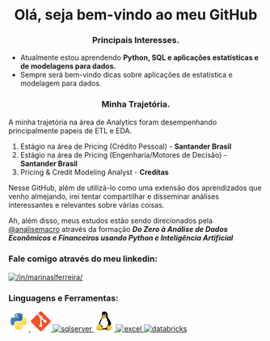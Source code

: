 <h1 align="center">Olá, seja bem-vindo ao meu GitHub</h1>

<h3 align="center">Principais Interesses.</h3>



- Atualmente estou aprendendo **Python, SQL e aplicações estatísticas e de modelagens para dados.**
- Sempre será bem-vindo dicas sobre aplicações de estatística e modelagem para dados.


<h3 align="center">Minha Trajetória.</h3>

A minha trajetória na área de Analytics foram desempenhando principalmente papeis de ETL e EDA.

1. Estágio na área de Pricing (Crédito Pessoal) - **Santander Brasil**
2. Estágio na área de Pricing (Engenharia/Motores de Decisão) - **Santander Brasil**
3. Pricing & Credit Modeling Analyst - **Creditas**

Nesse GitHub, além de utilizá-lo como uma extensão dos aprendizados que venho almejando, irei tentar compartilhar e disseminar análises interessantes e relevantes sobre várias coisas.


Ah, além disso, meus estudos estão sendo direcionados pela [@analisemacro](https://github.com/analisemacro) através da formação _**Do Zero à Análise de Dados Econômicos e Financeiros usando Python e Inteligência Artificial**_



<h3 align="left">Fale comigo através do meu linkedin:</h3>
<p align="left">
<a href="https://linkedin.com/in/danilosilva1999/" target="blank"><img align="center" src="https://raw.githubusercontent.com/rahuldkjain/github-profile-readme-generator/master/src/images/icons/Social/linked-in-alt.svg" alt="/in/marinaslferreira/" height="30" width="40" /></a>
</p>


<h3 align="left">Linguagens e Ferramentas:</h3>

<p align="left"> 
  <a href="https://www.python.org" target="_blank"> 
    <img src="https://raw.githubusercontent.com/devicons/devicon/master/icons/python/python-original.svg" alt="python" width="40" height="40"/> 
  </a> 
  <a href="https://git-scm.com/" target="_blank"> 
    <img src="https://raw.githubusercontent.com/devicons/devicon/master/icons/git/git-original.svg" alt="git" width="40" height="40"/> 
  </a>
  <a href="https://www.microsoft.com/en-us/sql-server" target="_blank"> 
    <img src="https://www.svgrepo.com/show/303229/microsoft-sql-server-logo.svg" alt="sqlserver" width="40" height="40"/> 
  </a> 
  <a href="https://www.linux.org/" target="_blank"> 
    <img src="https://raw.githubusercontent.com/devicons/devicon/master/icons/linux/linux-original.svg" alt="linux" width="40" height="40"/> 
  </a> 
  <a href="https://www.microsoft.com/en-us/microsoft-365/excel" target="_blank"> 
    <img src="https://upload.wikimedia.org/wikipedia/commons/7/7f/Microsoft_Excel_2013_logo.svg" alt="excel" width="40" height="40"/> 
  </a> 
  <a href="https://www.databricks.com/" target="_blank"> 
    <img src="https://cdn.worldvectorlogo.com/logos/databricks.svg" alt="databricks" width="40" height="40"/> 
  </a> 
</p>
